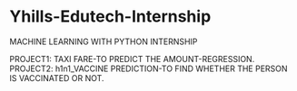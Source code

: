 # Yhills-Edutech-Internship 
MACHINE LEARNING WITH PYTHON INTERNSHIP

PROJECT1: TAXI FARE-TO PREDICT THE AMOUNT-REGRESSION.  
PROJECT2: h1n1_VACCINE PREDICTION-TO FIND WHETHER THE PERSON IS VACCINATED OR NOT.
